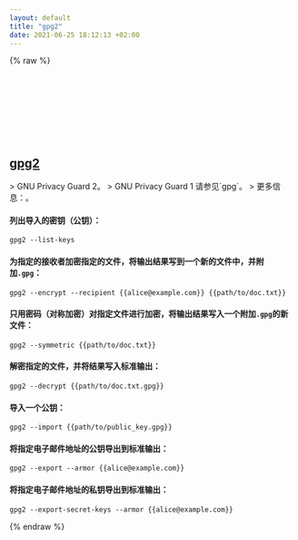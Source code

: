 ```yaml
---
layout: default
title: "gpg2"
date: 2021-06-25 18:12:13 +02:00
---
```

{% raw %}
<h2 id="gpg2">
  <a href="/zh/common/gpg2.html">gpg2</a> <a href="#gpg2"><svg class="icon">
    <use href="/assets/images/unicode_sprite.svg#link" />
  </svg></a>
</h2>
> GNU Privacy Guard 2。
> GNU Privacy Guard 1 请参见`gpg`。
> 更多信息：<https://docs.releng.linuxfoundation.org/en/latest/gpg.html>。

#### 列出导入的密钥（公钥）：
```shell
gpg2 --list-keys
```
#### 为指定的接收者加密指定的文件，将输出结果写到一个新的文件中，并附加`.gpg`：
```shell
gpg2 --encrypt --recipient {{alice@example.com}} {{path/to/doc.txt}}
```
#### 只用密码（对称加密）对指定文件进行加密，将输出结果写入一个附加`.gpg`的新文件：
```shell
gpg2 --symmetric {{path/to/doc.txt}}
```
#### 解密指定的文件，并将结果写入标准输出：
```shell
gpg2 --decrypt {{path/to/doc.txt.gpg}}
```
#### 导入一个公钥：
```shell
gpg2 --import {{path/to/public_key.gpg}}
```
#### 将指定电子邮件地址的公钥导出到标准输出：
```shell
gpg2 --export --armor {{alice@example.com}}
```
#### 将指定电子邮件地址的私钥导出到标准输出：
```shell
gpg2 --export-secret-keys --armor {{alice@example.com}}
```
{% endraw %}